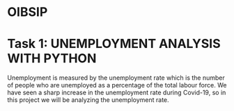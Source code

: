 # OIBSIP
# Task 1: UNEMPLOYMENT ANALYSIS WITH PYTHON

Unemployment is measured by the unemployment rate which is the number of people who are unemployed as a percentage of the total labour force. We have seen a sharp increase in the unemployment rate during Covid-19, so in this project we will be analyzing the unemployment rate.
